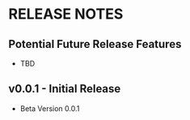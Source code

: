 # RELEASE NOTES

## Potential Future Release Features

* TBD


## v0.0.1 - Initial Release

* Beta Version 0.0.1